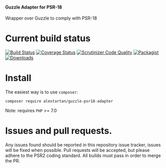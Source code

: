 #### Guzzle Adapter for PSR-18

Wrapper over Guzzle to comply with PSR-18

Current build status
===

[![Build Status](https://travis-ci.org/alextartan/guzzle-psr18-adapter.svg?branch=master)](https://travis-ci.org/alextartan/guzzle-psr18-adapter)
[![Coverage Status](https://coveralls.io/repos/github/alextartan/guzzle-psr18-adapter/badge.svg?branch=master)](https://coveralls.io/github/alextartan/guzzle-psr18-adapter?branch=master)
[![Scrutinizer Code Quality](https://scrutinizer-ci.com/g/alextartan/guzzle-psr18-adapter/badges/quality-score.png?b=master)](https://scrutinizer-ci.com/g/alextartan/guzzle-psr18-adapter/?branch=master)
[![Packagist](https://img.shields.io/badge/Packagist-alextartan%2Fguzzle-psr18-adapter-blue.svg)](https://packagist.org/packages/alextartan/guzzle-psr18-adapter)
[![Downloads](https://img.shields.io/badge/dynamic/json.svg?url=https://repo.packagist.org/packages/alextartan/guzzle-psr18-adapter.json&label=Downloads&query=$.package.downloads.total&colorB=orange)](https://packagist.org/packages/alextartan/guzzle-psr18-adapter)

Install
===

The easiest way is to use `composer`:

    composer require alextartan/guzzle-psr18-adapter

Note: requires `PHP` >= 7.0

Issues and pull requests.
===

Any issues found should be reported in this repository issue tracker, issues will be fixed when possible.
Pull requests will be accepted, but please adhere to the PSR2 coding standard. All builds must pass in order to merge the PR.